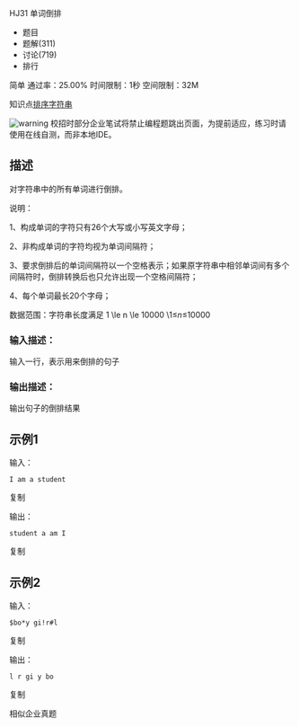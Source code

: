 HJ31 单词倒排







- 题目
- 题解(311)
- 讨论(719)
- 排行

简单 通过率：25.00% 时间限制：1秒 空间限制：32M

知识点[排序](https://www.nowcoder.com/exam/oj/ta?tpId=37?tag=590)[字符串](https://www.nowcoder.com/exam/oj/ta?tpId=37?tag=579)

![warning](https://static.nowcoder.com/fe/file/images/web/ta/warning.png) 校招时部分企业笔试将禁止编程题跳出页面，为提前适应，练习时请使用在线自测，而非本地IDE。

## 描述

对字符串中的所有单词进行倒排。

说明：

1、构成单词的字符只有26个大写或小写英文字母；

2、非构成单词的字符均视为单词间隔符；

3、要求倒排后的单词间隔符以一个空格表示；如果原字符串中相邻单词间有多个间隔符时，倒排转换后也只允许出现一个空格间隔符；

4、每个单词最长20个字母；

数据范围：字符串长度满足 1 \le n \le 10000 \1≤*n*≤10000 

### 输入描述：

输入一行，表示用来倒排的句子

### 输出描述：

输出句子的倒排结果

## 示例1

输入：

```
I am a student
```

复制

输出：

```
student a am I
```

复制

## 示例2

输入：

```
$bo*y gi!r#l
```

复制

输出：

```
l r gi y bo
```

复制

相似企业真题